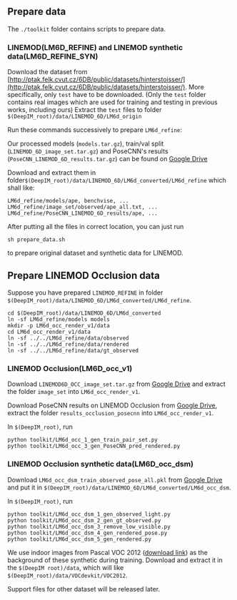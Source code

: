 ## Prepare data
The `./toolkit` folder contains scripts to prepare data.
### LINEMOD(LM6D_REFINE) and LINEMOD synthetic data(LM6D_REFINE_SYN)
Download the dataset from [http://ptak.felk.cvut.cz/6DB/public/datasets/hinterstoisser/](http://ptak.felk.cvut.cz/6DB/public/datasets/hinterstoisser/).
More specifically, only `test` have to be downloaded.
(Only the `test` folder contains real images which are used for training and testing in previous works, including ours)
Extract the `test` files to folder `$(DeepIM_root)/data/LINEMOD_6D/LM6d_origin`

Run these commands successively to prepare `LM6d_refine`:

Our processed models (`models.tar.gz`), train/val split (`LINEMOD_6D_image_set.tar.gz`) and PoseCNN's results (`PoseCNN_LINEMOD_6D_results.tar.gz`) can be found on [Google Drive](https://drive.google.com/drive/folders/1dxbEn9NOhlWjiEop3QPjT2wi-FB-N1if?usp=sharing)

Download and extract them in folder`$(DeepIM_root)/data/LINEMOD_6D/LM6d_converted/LM6d_refine`
which shall like:
```
LM6d_refine/models/ape, benchvise, ...
LM6d_refine/image_set/observed/ape_all.txt, ...
LM6d_refine/PoseCNN_LINEMOD_6D_results/ape, ...
```
After putting all the files in correct location, you can just run
```
sh prepare_data.sh
```
to prepare original dataset and synthetic data for LINEMOD.

## Prepare LINEMOD Occlusion data
Suppose you have prepared `LINEMOD_REFINE` in folder `$(DeepIM_root)/data/LINEMOD_6D/LM6d_converted/LM6d_refine`.

```
cd $(DeepIM_root)/data/LINEMOD_6D/LM6d_converted
ln -sf LM6d_refine/models models
mkdir -p LM6d_occ_render_v1/data
cd LM6d_occ_render_v1/data
ln -sf ../../LM6d_refine/data/observed
ln -sf ../../LM6d_refine/data/rendered
ln -sf ../../LM6d_refine/data/gt_observed
```

### LINEMOD Occlusion(LM6D_occ_v1)
Download `LINEMOD6D_OCC_image_set.tar.gz` from [Google Drive](https://drive.google.com/drive/folders/1dxbEn9NOhlWjiEop3QPjT2wi-FB-N1if?usp=sharing)
and extract the folder `image_set` into `LM6d_occ_render_v1`.

Download PoseCNN results on LINEMOD Occlusion from [Google Drive](https://drive.google.com/open?id=1AaOllZ-PS_5OyVv3WXimnL8stcWrd7WY),
extract the folder `results_occlusion_posecnn` into  `LM6d_occ_render_v1`.

In  `$(DeepIM_root)`, run
```
python toolkit/LM6d_occ_1_gen_train_pair_set.py
python toolkit/LM6d_occ_3_gen_PoseCNN_pred_rendered.py
```




### LINEMOD Occlusion synthetic data(LM6D_occ_dsm)
Download `LM6d_occ_dsm_train_observed_pose_all.pkl` from [Google Drive](https://drive.google.com/open?id=1xvh7apeZm1VXZLfpy0YWPc6anxLWOB0V)
and put it in `$(DeepIM_root)/data/LINEMOD_6D/LM6d_converted/LM6d_occ_dsm`.

In `$(DeepIM_root)`, run
```
python toolkit/LM6d_occ_dsm_1_gen_observed_light.py
python toolkit/LM6d_occ_dsm_2_gen_gt_observed.py
python toolkit/LM6d_occ_dsm_3_remove_low_visible.py
python toolkit/LM6d_occ_dsm_4_gen_rendered_pose.py
python toolkit/LM6d_occ_dsm_5_gen_rendered.py
```



We use indoor images from Pascal VOC 2012 ([download link](http://host.robots.ox.ac.uk/pascal/VOC/voc2012/VOCtrainval_11-May-2012.tar)) as the background of these synthetic during training.
Download and extract it in the `$(DeepIM root)/data`, which will like `$(DeepIM_root)/data/VOCdevkit/VOC2012`.

Support files for other dataset will be released later.
